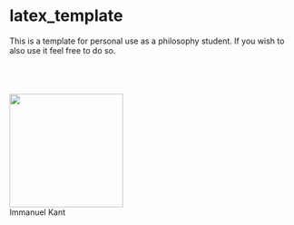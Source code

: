 # latex_template

This is a template for personal use as a philosophy student. If you wish to also use it feel free to do so.
\
\
\
\
\
<img src="https://upload.wikimedia.org/wikipedia/commons/4/43/Immanuel_Kant_%28painted_portrait%29.jpg" width="200">
\
Immanuel Kant
